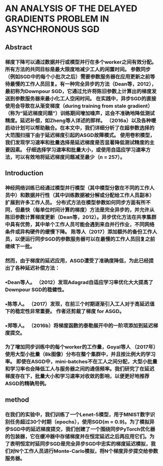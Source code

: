# AN ANALYSIS OF THE DELAYED GRADIENTS PROBLEM IN ASYNCHRONOUS SGD

## Abstract
### 梯度下降可以通过数据并行或模型并行在多个worker之间有效分配。 所有方法的共同目标是最大限度地减少工人的闲置时间。 参数同步（例如SGD中的每个小批次之后）需要参数服务器在应用更新之前等待最慢的工作人员回复。有一种完全异步的方法（Dean等，2012），最初称为Downpour SGD，它通过允许将陈旧参数上计算出的梯度发送到参数服务器来最小化工人空闲时间。 在实践中，异步SGD的直接使用会导致在从渐变梯度（during training from stale gradient）（称为“延迟梯度问题”）训练期间增加噪声，这会不准确地降低测试精度。延迟补偿，如Zheng等人详述的那样。 （2016a）以及各种暖启动计划可以帮助融合。在本文中，我们详细分析了在超参数选择的大范围扫描下由于延迟梯度引起的ASGD故障模式。 使用卷积模型，我们发现学习速率和批量选择是延迟梯度是否显著降低测试精度的主要因素。 仔细选择学习速率和批量大小，或使用自适应学习速率方法，可以有效地将延迟梯度问题减至最少（n = 257）。

## Introduction
### 神经网络训练已经通过模型并行模型（其中模型分散在不同的工作人员中）和数据并行性（其中训练数据被分解或分配给工作人员副本）扩展到许多工作人员。 分布式方法在模型参数如何同步方面有所不同，但最快（每单位时间计算的梯度）方法是完全异步的，并允许从陈旧参数计算梯度更新（Dean等，2012）。异步优化方法在共享集群中具有优势，其中单个工作人员可能会遇到来自并行作业，不同网络条件或异构硬件的缓慢下降。 陈等人（2017）添加额外的备份工作人员，以便运行同步SGD的参数服务器可以在最慢的工作人员回复之前继续下一批。
### 然而，由于梯度的延迟应用，ASGD遭受了准确度降低，为此已经提出了各种延迟补偿方法：
### •Dean等人。 （2012）发现Adagrad自适应学习率优化大大提高了Downpour SGD的稳健性。
### •陈等人。 （2017）发现，在前三个时期逐渐引入工人对于高延迟值下的稳定性非常重要。 作者还剪裁了梯度 for ASGD。
### •郑等人。 （2016b）将梯度函数的泰勒展开中的一阶项添加到延迟梯度提交。
### 为了增加同步训练中的每个worker的工作量，Goyal等人 （2017年）使用大型小批量（8k图像）分布在整个集群中，并且按比例大的学习率。 即使在ASGD中，mini-batches不在工人之间分配，大型小批量和学习率也会降低工人与服务器之间的通信频率。我们研究了在延迟梯度存在下，批量大小和学习速率对收敛的影响，以便更好地推荐ASGD的精确用例。

## method
### 在我们的实验中，我们训练了一个Lenet-5模型，用于MNIST数字识别任务超过30个时期（epochs），使用SGD(m = 0.9)。为了模拟异步SGD中的延迟梯度提交，我们创建了一个围绕同步PyTorch优化器的包装器，它在缓冲器中存储梯度并在恒定延迟之后再应用它们。为了表明恒定时延同步SGD是完全异步SGD中忠实的梯度延迟模拟，我们对N个工作人员进行Monte-Carlo模拟，将N个梯度异步提交给参数服务器。
